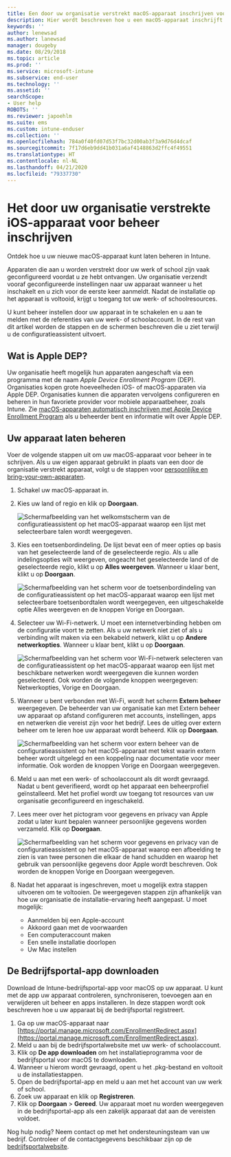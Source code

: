 ```yaml
---
title: Een door uw organisatie verstrekt macOS-apparaat inschrijven voor beheer | Microsoft Docs
description: Hier wordt beschreven hoe u een macOS-apparaat inschrijft bij Intune dat is aangeschaft en geleverd door uw organisatie.
keywords: ''
author: lenewsad
ms.author: lanewsad
manager: dougeby
ms.date: 08/29/2018
ms.topic: article
ms.prod: ''
ms.service: microsoft-intune
ms.subservice: end-user
ms.technology: ''
ms.assetid: ''
searchScope:
- User help
ROBOTS: ''
ms.reviewer: japoehlm
ms.suite: ems
ms.custom: intune-enduser
ms.collection: ''
ms.openlocfilehash: 784a0f40fd07d53f7bc32d00ab3f3a9d76d4dcaf
ms.sourcegitcommit: 7f17d6eb9dd41b031a6af4148863d2ffc4f49551
ms.translationtype: HT
ms.contentlocale: nl-NL
ms.lasthandoff: 04/21/2020
ms.locfileid: "79337730"
---
```

# <a name="enroll-your-organization-provided-macos-device-in-management"></a>Het door uw organisatie verstrekte iOS-apparaat voor beheer inschrijven

Ontdek hoe u uw nieuwe macOS-apparaat kunt laten beheren in Intune.  

Apparaten die aan u worden verstrekt door uw werk of school zijn vaak geconfigureerd voordat u ze hebt ontvangen. Uw organisatie verzendt vooraf geconfigureerde instellingen naar uw apparaat wanneer u het inschakelt en u zich voor de eerste keer aanmeldt. Nadat de installatie op het apparaat is voltooid, krijgt u toegang tot uw werk- of schoolresources.

U kunt beheer instellen door uw apparaat in te schakelen en u aan te melden met de referenties van uw werk- of schoolaccount. In de rest van dit artikel worden de stappen en de schermen beschreven die u ziet terwijl u de configuratieassistent uitvoert.

## <a name="what-is-apple-dep"></a>Wat is Apple DEP?

Uw organisatie heeft mogelijk hun apparaten aangeschaft via een programma met de naam *Apple Device Enrollment Program* (DEP). Organisaties kopen grote hoeveelheden iOS- of macOS-apparaten via Apple DEP. Organisaties kunnen die apparaten vervolgens configureren en beheren in hun favoriete provider voor mobiele apparaatbeheer, zoals Intune. Zie [macOS-apparaten automatisch inschrijven met Apple Device Enrollment Program](https://docs.microsoft.com/intune/enrollment/device-enrollment-program-enroll-macos) als u beheerder bent en informatie wilt over Apple DEP.  

## <a name="get-your-device-managed"></a>Uw apparaat laten beheren

Voer de volgende stappen uit om uw macOS-apparaat voor beheer in te schrijven. Als u uw eigen apparaat gebruikt in plaats van een door de organisatie verstrekt apparaat, volgt u de stappen voor [persoonlijke en bring-your-own-apparaten](enroll-your-device-in-intune-macos-cp.md).  

1. Schakel uw macOS-apparaat in.
2. Kies uw land of regio en klik op **Doorgaan**.  

   ![Schermafbeelding van het welkomstscherm van de configuratieassistent op het macOS-apparaat waarop een lijst met selecteerbare talen wordt weergegeven.](./media/macos-dep-welcome-1808.png)
3. Kies een toetsenbordindeling. De lijst bevat een of meer opties op basis van het geselecteerde land of de geselecteerde regio. Als u alle indelingsopties wilt weergeven, ongeacht het geselecteerde land of de geselecteerde regio, klikt u op **Alles weergeven**. Wanneer u klaar bent, klikt u op **Doorgaan**.  

   ![Schermafbeelding van het scherm voor de toetsenbordindeling van de configuratieassistent op het macOS-apparaat waarop een lijst met selecteerbare toetsenbordtalen wordt weergegeven, een uitgeschakelde optie Alles weergeven en de knoppen Vorige en Doorgaan.](./media/macos-dep-keyboard-1808.png)  
4. Selecteer uw Wi-Fi-netwerk. U moet een internetverbinding hebben om de configuratie voort te zetten. Als u uw netwerk niet ziet of als u verbinding wilt maken via een bekabeld netwerk, klikt u op **Andere netwerkopties**. Wanneer u klaar bent, klikt u op **Doorgaan**.  

   ![Schermafbeelding van het scherm voor Wi-Fi-netwerk selecteren van de configuratieassistent op het macOS-apparaat waarop een lijst met beschikbare netwerken wordt weergegeven die kunnen worden geselecteerd. Ook worden de volgende knoppen weergegeven: Netwerkopties, Vorige en Doorgaan.](./media/macos-dep-wifi-1808.png)  
5. Wanneer u bent verbonden met Wi-Fi, wordt het scherm **Extern beheer** weergegeven. De beheerder van uw organisatie kan met Extern beheer uw apparaat op afstand configureren met accounts, instellingen, apps en netwerken die vereist zijn voor het bedrijf. Lees de uitleg over extern beheer om te leren hoe uw apparaat wordt beheerd. Klik op **Doorgaan**.  

   ![Schermafbeelding van het scherm voor extern beheer van de configuratieassistent op het macOS-apparaat met tekst waarin extern beheer wordt uitgelegd en een koppeling naar documentatie voor meer informatie. Ook worden de knoppen Vorige en Doorgaan weergegeven.](./media/macos-dep-remote-management-1-1808.png)  
6. Meld u aan met een werk- of schoolaccount als dit wordt gevraagd. Nadat u bent geverifieerd, wordt op het apparaat een beheerprofiel geïnstalleerd. Met het profiel wordt uw toegang tot resources van uw organisatie geconfigureerd en ingeschakeld.  
7. Lees meer over het pictogram voor gegevens en privacy van Apple zodat u later kunt bepalen wanneer persoonlijke gegevens worden verzameld. Klik op **Doorgaan**.  

   ![Schermafbeelding van het scherm voor gegevens en privacy van de configuratieassistent op het macOS-apparaat waarop een afbeelding te zien is van twee personen die elkaar de hand schudden en waarop het gebruik van persoonlijke gegevens door Apple wordt beschreven. Ook worden de knoppen Vorige en Doorgaan weergegeven.](./media/macos-dep-apple-data-privacy-1808.png)  
8. Nadat het apparaat is ingeschreven, moet u mogelijk extra stappen uitvoeren om te voltooien. De weergegeven stappen zijn afhankelijk van hoe uw organisatie de installatie-ervaring heeft aangepast. U moet mogelijk:
    * Aanmelden bij een Apple-account
    * Akkoord gaan met de voorwaarden
    * Een computeraccount maken
    * Een snelle installatie doorlopen
    * Uw Mac instellen

## <a name="get-the-company-portal-app"></a>De Bedrijfsportal-app downloaden

Download de Intune-bedrijfsportal-app voor macOS op uw apparaat. U kunt met de app uw apparaat controleren, synchroniseren, toevoegen aan en verwijderen uit beheer en apps installeren. In deze stappen wordt ook beschreven hoe u uw apparaat bij de bedrijfsportal registreert.

1. Ga op uw macOS-apparaat naar [https://portal.manage.microsoft.com/EnrollmentRedirect.aspx](https://portal.manage.microsoft.com/EnrollmentRedirect.aspx).
2. Meld u aan bij de bedrijfsportalwebsite met uw werk- of schoolaccount. 
3. Klik op **De app downloaden** om het installatieprogramma voor de bedrijfsportal voor macOS te downloaden.
4. Wanneer u hierom wordt gevraagd, opent u het .pkg-bestand en voltooit u de installatiestappen.
5. Open de bedrijfsportal-app en meld u aan met het account van uw werk of school.
6. Zoek uw apparaat en klik op **Registreren**.
7. Klik op **Doorgaan** > **Gereed**. Uw apparaat moet nu worden weergegeven in de bedrijfsportal-app als een zakelijk apparaat dat aan de vereisten voldoet.

Nog hulp nodig? Neem contact op met het ondersteuningsteam van uw bedrijf. Controleer of de contactgegevens beschikbaar zijn op de [bedrijfsportalwebsite](https://go.microsoft.com/fwlink/?linkid=2010980).
